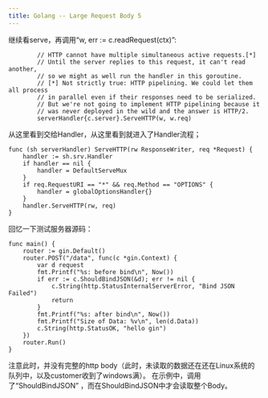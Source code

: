 ```yaml
---
title: Golang -- Large Request Body 5
---
```


继续看serve，再调用“w, err := c.readRequest(ctx)”:
```
		// HTTP cannot have multiple simultaneous active requests.[*]
		// Until the server replies to this request, it can't read another,
		// so we might as well run the handler in this goroutine.
		// [*] Not strictly true: HTTP pipelining. We could let them all process
		// in parallel even if their responses need to be serialized.
		// But we're not going to implement HTTP pipelining because it
		// was never deployed in the wild and the answer is HTTP/2.
		serverHandler{c.server}.ServeHTTP(w, w.req)
```

从这里看到交给Handler，从这里看到就进入了Handler流程；
```
func (sh serverHandler) ServeHTTP(rw ResponseWriter, req *Request) {
	handler := sh.srv.Handler
	if handler == nil {
		handler = DefaultServeMux
	}
	if req.RequestURI == "*" && req.Method == "OPTIONS" {
		handler = globalOptionsHandler{}
	}
	handler.ServeHTTP(rw, req)
}
```

回忆一下测试服务器源码：
```
func main() {
	router := gin.Default()
	router.POST("/data", func(c *gin.Context) {
		var d request
		fmt.Printf("%s: before bind\n", Now())
		if err := c.ShouldBindJSON(&d); err != nil {
			c.String(http.StatusInternalServerError, "Bind JSON Failed")
			return
		}
		fmt.Printf("%s: after bind\n", Now())
		fmt.Printf("Size of Data: %v\n", len(d.Data))
		c.String(http.StatusOK, "hello gin")
	})
	router.Run()
}
```
注意此时，并没有完整的http body（此时，未读取的数据还在还在Linux系统的队列中，以及customer收到了windows满）。
在示例中，调用了“ShouldBindJSON” ，而在ShouldBindJSON中才会读取整个Body。
